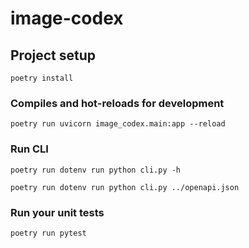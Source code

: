 # image-codex

## Project setup

```
poetry install
```

### Compiles and hot-reloads for development

```
poetry run uvicorn image_codex.main:app --reload
```

### Run CLI

```
poetry run dotenv run python cli.py -h

poetry run dotenv run python cli.py ../openapi.json
```

### Run your unit tests

```
poetry run pytest
```
